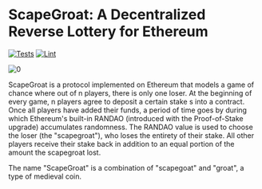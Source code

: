 # ScapeGroat: A Decentralized Reverse Lottery for Ethereum

[![Tests](https://github.com/tmisirpash/scapegroatv2/actions/workflows/tests.yml/badge.svg)](https://github.com/tmisirpash/scapegroatv2/actions/workflows/tests.yml)
[![Lint](https://github.com/tmisirpash/scapegroatv2/actions/workflows/lint.yml/badge.svg)](https://github.com/tmisirpash/scapegroatv2/actions/workflows/lint.yml)

![0](https://user-images.githubusercontent.com/60826286/211216889-dc1e35ca-ae78-4994-b823-d2944a94e505.png)

ScapeGroat is a protocol implemented on Ethereum that models a game of chance where out of n players, there is only one loser. At the beginning of every game, n players agree to deposit a certain stake s into a contract. Once all players have added their funds, a period of time goes by during which Ethereum's built-in RANDAO (introduced with the Proof-of-Stake upgrade) accumulates randomness. The RANDAO value is used to choose the loser (the "scapegroat"), who loses the entirety of their stake. All other players receive their stake back in addition to an equal portion of the amount the scapegroat lost.

The name "ScapeGroat" is a combination of "scapegoat" and "groat", a type of medieval coin.
